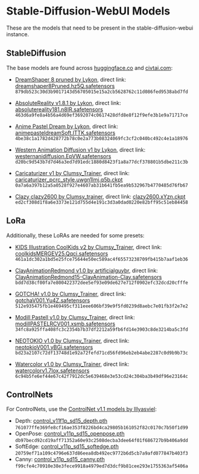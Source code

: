 # Stable-Diffusion-WebUI Models

These are the models that need to be present in the stable-diffusion-webui instance.

## StableDiffusion

The base models are found across [huggingface.co](https://huggingface.co/) and [civtai.com](https://civitai.com/):

* [DreamShaper 8 pruned by Lykon](https://civitai.com/models/4384/dreamshaper), direct link: [dreamshaper8Pruned.hz5Q.safetensors](https://civitai.com/api/download/models/128713?type=Model&format=SafeTensor&size=pruned&fp=fp16)<br>`879db523c30d3b9017143d56705015e15a2cb5628762c11d086fed9538abd7fd`

* [AbsoluteReality v1.8.1 by Lykon](https://civitai.com/models/81458/absolutereality), direct link: [absolutereality181.n8IR.safetensors](https://civitai.com/api/download/models/132760?type=Model&format=SafeTensor&size=pruned&fp=fp16)<br>`463d6a9fe8a4b56a4d69ef3692074c0617428dfd8e8f12f9efe3b1e9a71717ce`

* [Anime Pastel Dream by Lykon](https://civitai.com/models/23521/anime-pastel-dream), direct link: [animepasteldreamSoft.lTTK.safetensors](https://civitai.com/api/download/models/28100?type=Model&format=SafeTensor&size=full&fp=fp16)<br>`4be38c1a1782d428772b78c0e2a773b08324069fc3cf2c040bc492c4e1a18976`

* [Western Animation Diffusion v1 by Lykon](https://civitai.com/models/86546?modelVersionId=92044), direct link: [westernanidiffusion.EpVW.safetensors](https://civitai.com/api/download/models/92044?type=Model&format=SafeTensor&size=pruned&fp=fp16)<br>`d20bc9d543b7d7d46a3ed7d91edc1880d8423f1a8a77dcf378801b5dbe211c3b`

* [Caricaturizer v1 by Clumsy_Trainer](https://civitai.com/models/1096/caricaturizer), direct link: [caricaturizer_pcrc_style.uwgn1lmj.q5b.ckpt](https://civitai.com/api/download/models/1097?type=Model&format=PickleTensor&size=full&fp=fp16)<br>`0a7a6a397b12a5a0528f927e4607ab31b641fb5ea9b532967b4770485d76fb67`

* [Clazy clazy2600 by Clumsy_trainer](https://civitai.com/models/82/clazy), direct link: [clazy2600.xYzn.ckpt](https://civitai.com/api/download/models/92?type=Model&format=PickleTensor&size=full&fp=fp16)<br>`ed2cf308d1f8a6e3373e121d755d4e191c3d3a0dad0220e82bff95c51eb84458`

## LoRa

Additionally, these LoRAs are needed for some presets:

* [KIDS Illustration CoolKids v2 by Clumsy_Trainer](https://civitai.com/models/60724/kids-illustration), direct link: [coolkidsMERGEV25.Qqci.safetensors](https://civitai.com/api/download/models/67980?type=Model&format=SafeTensor)<br>`461a1dc302a1bd5e25fce75644e50ec589ac4f65573238709fb415b7aaf1eb36`

* [ClayAnimationRedmond v1.0 by artificialguybr](https://civitai.com/models/205830/clayanimationredmond-15-version-clay-animation-lora-for-liberte-redmond-sd-15?modelVersionId=231740), direct link: [ClayAnimationRedmond15-ClayAnimation-Clay.safetensors](https://civitai.com/api/download/models/231740?type=Model&format=SafeTensor)<br>`bdd7d38cf00fa7e800422372dee5ef93e09de627e712f0902efc32dcd20cfffe`

* [GOTCHA! v1.0 by Clumsy_Trainer](https://civitai.com/models/76408/gotcha), direct link: [gotchaV001.Yu4Z.safetensors](https://civitai.com/api/download/models/81183?type=Model&format=SafeTensor)<br>`512e935475fb1e469495cf311eee606bf39e9f5fd0239d8aebc7e01fb3f2e7e2`

* [Modill Pastell v1.0 by Clumsy_Trainer](https://civitai.com/models/103158/modill-pastell-modern-style-illustration-lora), direct link: [modillPASTELRCV001.xsmb.safetensors](https://civitai.com/api/download/models/110428?type=Model&format=SafeTensor)<br>`34fc8a925ffa408fc3c2354b7b37df2212a59fb6fd14e3903c8de3214ba5c3fd`

* [NEOTOKIO v1.0 by Clumsy_Trainer](https://civitai.com/models/78374/neotokio), direct link: [neotokioV001.yBGi.safetensors](https://civitai.com/api/download/models/83179?type=Model&format=SafeTensor)<br>`bd23a2107c72df13748d1e92a72fefd71cd56fd96eb2eb4abe2287c0d9b9b73c`

* [Watercolor v1.0 by Clumsy_Trainer](https://civitai.com/models/64560/watercolor), direct link: [watercolorv1.7lox.safetensors](https://civitai.com/api/download/models/69190?type=Model&format=SafeTensor)<br>`6c94b5fe6ef44e67c42f7912dc5e639468e3e53cd24c304ba3b49df96e23164c`


## ControlNets

For ControlNets, use the [ControlNet v1.1 models by lllyasviel](https://huggingface.co/lllyasviel/ControlNet-v1-1/tree/main):

* Depth: [control_v11f1p_sd15_depth.pth](https://huggingface.co/lllyasviel/ControlNet-v1-1/resolve/main/control_v11f1p_sd15_depth.pth?download=true)<br>`761077ffe369fe8cf16ae353f8226bd4ca29805b161052f82c0170c7b50f1d99`
* OpenPose: [control_v11p_sd15_openpose.pth](https://huggingface.co/lllyasviel/ControlNet-v1-1/resolve/main/control_v11p_sd15_openpose.pth?download=true)<br>`db97becd92cd19aff71352a60e93c2508decba3dee64f01f686727b9b406a9dd`
* SoftEdge: [control_v11p_sd15_softedge.pth](https://huggingface.co/lllyasviel/ControlNet-v1-1/resolve/main/control_v11p_sd15_softedge.pth?download=true)<br>`20759ef71a109c4796e637d86eea8db492ec9772b6d5cb7a9afd077847b403f3`
* Canny: [control_v11p_sd15_canny.pth](https://huggingface.co/lllyasviel/ControlNet-v1-1/resolve/main/control_v11p_sd15_canny.pth?download=true)<br>`f99cfe4c70910e38e3fece9918a4979ed7d3dcf9b81cee293e1755363af5406a`
